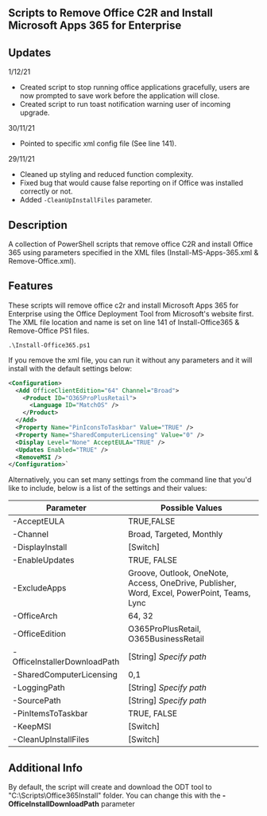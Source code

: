 ## Scripts to Remove Office C2R and Install Microsoft Apps 365 for Enterprise
## Updates


1/12/21
* Created script to stop running office applications gracefully, users are now prompted to save work before the application will close.
* Created script to run toast notification warning user of incoming upgrade.

30/11/21
* Pointed to specific xml config file (See line 141).

29/11/21
* Cleaned up styling and reduced function complexity.
* Fixed bug that would cause false reporting on if Office was installed correctly or not.
* Added `-CleanUpInstallFiles` parameter.

## Description
A collection of PowerShell scripts that remove office C2R and install Office 365 using parameters specified in the XML files (Install-MS-Apps-365.xml & Remove-Office.xml). 

## Features
These scripts will remove office c2r and install Microsoft Apps 365 for Enterprise using the Office Deployment Tool from Microsoft's website first. The XML file location and name is set on line 141 of Install-Office365 & Remove-Office PS1 files.

`.\Install-Office365.ps1`

If you remove the xml file, you can run it without any parameters and it will install with the default settings below:
```xml
<Configuration>
  <Add OfficeClientEdition="64" Channel="Broad">
    <Product ID="O365ProPlusRetail">
      <Language ID="MatchOS" />
    </Product>
  </Add>
  <Property Name="PinIconsToTaskbar" Value="TRUE" />
  <Property Name="SharedComputerLicensing" Value="0" />
  <Display Level="None" AcceptEULA="TRUE" />
  <Updates Enabled="TRUE" />
  <RemoveMSI />
</Configuration>`
```

Alternatively, you can set many settings from the command line that you'd like to include, below is a list of the settings and their values:

 Parameter | Possible Values 
--- | --- |
-AcceptEULA | TRUE,FALSE
-Channel | Broad, Targeted, Monthly
-DisplayInstall | [Switch]
-EnableUpdates | TRUE, FALSE
-ExcludeApps | Groove, Outlook, OneNote, Access, OneDrive, Publisher, Word, Excel, PowerPoint, Teams, Lync
-OfficeArch | 64, 32
-OfficeEdition | O365ProPlusRetail, O365BusinessRetail
-OfficeInstallerDownloadPath   | [String] *Specify path*
-SharedComputerLicensing | 0,1
-LoggingPath | [String] *Specify path*
-SourcePath | [String] *Specify path*
-PinItemsToTaskbar  | TRUE, FALSE
-KeepMSI | [Switch]
-CleanUpInstallFiles | [Switch]

## Additional Info
By default, the script will create and download the ODT tool to "C:\Scripts\Office365Install" folder. You can change this with the **-OfficeInstallDownloadPath** parameter
